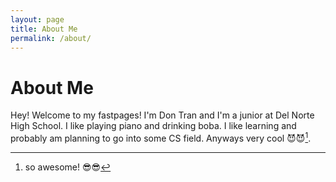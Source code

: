 ```yaml
---
layout: page
title: About Me
permalink: /about/
---
```


# About Me

Hey! Welcome to my fastpages! I'm Don Tran and I'm a junior at Del Norte High School. I like playing piano and drinking boba. I like learning and probably am planning to go into some CS field. Anyways very cool 😈😈[^1].

[^1]: so awesome! 😎😎
